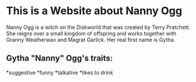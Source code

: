 # This is a Website about Nanny Ogg

Nanny Ogg is a witch on the Diskworld that was created by Terry Pratchett.
She reigns over a small kingdom of offspring and works together with Granny Weatherwax and Magrat Garlick.
Her real first name is Gytha.

## Gytha "Nanny" Ogg's traits:
*suggestive
*funny
*talkative
*likes to drink
